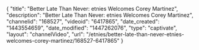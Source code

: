 {
    "title": "Better Late Than Never: etnies Welcomes Corey Martinez",
    "description": "Better Late Than Never: etnies Welcomes Corey Martinez",
    "channelid": "168527",
    "videoid": "6417865",
    "date_created": "1443554659",
    "date_modified": "1447262076",
    "type": "captivate",
    "layout": "channelVideo",
    "url": "\/etnies\/better-late-than-never-etnies-welcomes-corey-martinez\/168527-6417865"
}